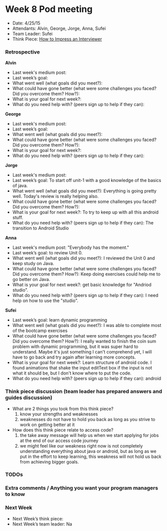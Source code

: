 # Week 8 Pod meeting

* Date: 4/25/15
* Attendants: Alvin, George, Jorge, Anna, Sufei
* Team Leader: Sufei
* Think Piece: [How to Impress an Interviewer](https://medium.com/@joulee/how-to-impress-an-interviewer-c210d9d8e84a)

### Retrospective

**Alvin**

* Last week's medium post: 
* Last week’s goal: 
* What went well (what goals did you meet?):
* What could have gone better (what were some challenges you faced? Did you overcome them? How?): 
* What is your goal for next week?: 
* What do you need help with? (peers sign up to help if they can): 

**George**

* Last week's medium post: 
* Last week’s goal: 
* What went well (what goals did you meet?): 
* What could have gone better (what were some challenges you faced? Did you overcome them? How?): 
* What is your goal for next week?: 
* What do you need help with? (peers sign up to help if they can): 

**Jorge**

* Last week's medium post: 
* Last week’s goal: To start off unit-1 with a good knowledge of the basics of java.
* What went well (what goals did you meet?): Everything is going pretty well. Today's review is really helping also.
* What could have gone better (what were some challenges you faced? Did you overcome them? How?): 
* What is your goal for next week?: To try to keep up with all this android stuff.
* What do you need help with? (peers sign up to help if they can): The transition to Android Studio

**Anna**

* Last week's medium post: "Everybody has the moment."
* Last week’s goal: to review Unit 0. 
* What went well (what goals did you meet?): I reviewed the Unit 0 and keep study on Java. 
* What could have gone better (what were some challenges you faced? Did you overcome them? How?): Keep doing exercises could help me to go better on Java. 
* What is your goal for next week?: get basic knowledge for "Andriod studio".
* What do you need help with? (peers sign up to help if they can): I need help on how to use the "studio". 

**Sufei**

* Last week’s goal: learn dynamic programming
* What went well (what goals did you meet?): I was able to complete most of the bootcamp exercises
* What could have gone better (what were some challenges you faced? Did you overcome them? How?): I really wanted to finish the coin sum problem with dynamic programming, but it was super hard to understand. Maybe it's just something I can't comprehend yet, I will have to go back and try again after learning more concepts.
* What is your goal for next week?: Learn structure of android code. I found animations that shake the input editText box if the input is not what it should be, but I don't know where to put the code.
* What do you need help with? (peers sign up to help if they can): android

### Think piece discussion (team leader has prepared answers and guides discussion)

* What are 2 things you took from this think piece?
  1. know your strengths and weaknesses
  2. weaknesses do not have to hold you back as long as you strive to work on getting better at it
* How does this think piece relate to access code?
  1. the take away message will help us when we start applying for jobs at the end of our access code journey
  2. we might feel like our weakness right now is not completely understanding everything about java or android, but as long as we put in the effort to keep learning, this weakness will not hold us back from achieving bigger goals.

### TODOs

### Extra comments / Anything you want your program managers to know

### Next Week

* Next Week’s think piece:
* Next Week’s team leader: Na
